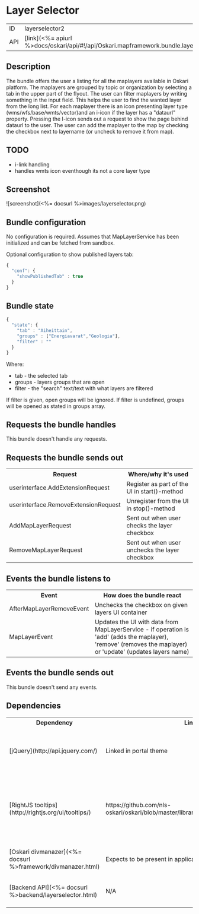 # Layer Selector

<table>
  <tr>
    <td>ID</td><td>layerselector2</td>
  </tr>
  <tr>
    <td>API</td><td>[link](<%= apiurl %>docs/oskari/api/#!/api/Oskari.mapframework.bundle.layerselector2.LayerSelectorBundleInstance)</td>
  </tr>
</table>

## Description

The bundle offers the user a listing for all the maplayers available in Oskari platform. The maplayers are grouped by topic or organization by selecting a tab in the upper part of the flyout. The user can filter maplayers by writing something in the input field. This helps the user to find the wanted layer from the long list. For each maplayer there is an icon presenting layer type (wms/wfs/base/wmts/vector)and an i-icon if the layer has a "dataurl" property. Pressing the I-icon sends out a request to show the page behind dataurl to the user. The user can add the maplayer to the map by checking the checkbox next to layername (or uncheck to remove it from map).

## TODO

* i-link handling
* handles wmts icon eventhough its not a core layer type

## Screenshot

![screenshot](<%= docsurl %>images/layerselector.png)

## Bundle configuration

No configuration is required. Assumes that MapLayerService has been initialized and can be fetched from sandbox.

Optional configuration to show published layers tab:

```javascript
{
  "conf": {
    "showPublishedTab" : true
  }
}
```

## Bundle state

```javascript
{
  "state": {
    "tab" : "Aiheittain",
    "groups" : ["Energiavarat","Geologia"],
    "filter" : ""
  }
}
```

Where:

* tab - the selected tab
* groups - layers groups that are open
* filter - the "search" text/text with what layers are filtered

If filter is given, open groups will be ignored. If filter is undefined, groups will be opened as stated in groups array.

## Requests the bundle handles

This bundle doesn't handle any requests.

## Requests the bundle sends out

<table>
  <tr>
    <th> Request </th><th> Where/why it's used</th>
  </tr>
  <tr>
    <td> userinterface.AddExtensionRequest </td><td> Register as part of the UI in start()-method</td>
  </tr>
  <tr>
    <td> userinterface.RemoveExtensionRequest </td><td> Unregister from the UI in stop()-method</td>
  </tr>
  <tr>
    <td> AddMapLayerRequest </td><td> Sent out when user checks the layer checkbox</td>
  </tr>
  <tr>
    <td> RemoveMapLayerRequest </td><td> Sent out when user unchecks the layer checkbox</td>
  </tr>
</table>

## Events the bundle listens to

<table>
  <tr>
    <th> Event </th><th> How does the bundle react</th>
  </tr>
  <tr>
    <td> AfterMapLayerRemoveEvent </td><td> Unchecks the checkbox on given layers UI container</td>
  </tr>
  <tr>
    <td> MapLayerEvent </td><td> Updates the UI with data from MapLayerService - if operation is 'add' (adds the maplayer), 'remove' (removes the maplayer) or 'update' (updates layers name)</td>
  </tr>
</table>

## Events the bundle sends out

This bundle doesn't send any events.

## Dependencies

<table>
  <tr>
    <th> Dependency </th><th> Linked from </th><th> Purpose </th>
  </tr>
  <tr>
    <td> [jQuery](http://api.jquery.com/) </td>
    <td> Linked in portal theme </td>
    <td> Used to create the component UI from begin to end</td>
  </tr>
  <tr>
    <td> [RightJS tooltips](http://rightjs.org/ui/tooltips/) </td>
    <td> https://github.com/nls-oskari/oskari/blob/master/libraries/rightjs/javascripts/right/tooltips.js </td>
    <td> RightJS UI component for showing tooltips - used to show tooltips on layer icons</td>
  </tr>
  <tr>
    <td> [Oskari divmanazer](<%= docsurl %>framework/divmanazer.html) </td>
    <td> Expects to be present in application setup </td>
    <td> Oskari's Div handler bundle</td>
  </tr>
  <tr>
    <td> [Backend API](<%= docsurl %>backend/layerselector.html) </td>
    <td> N/A </td>
    <td> Get all Maplayers from backend</td>
  </tr>
</table>
